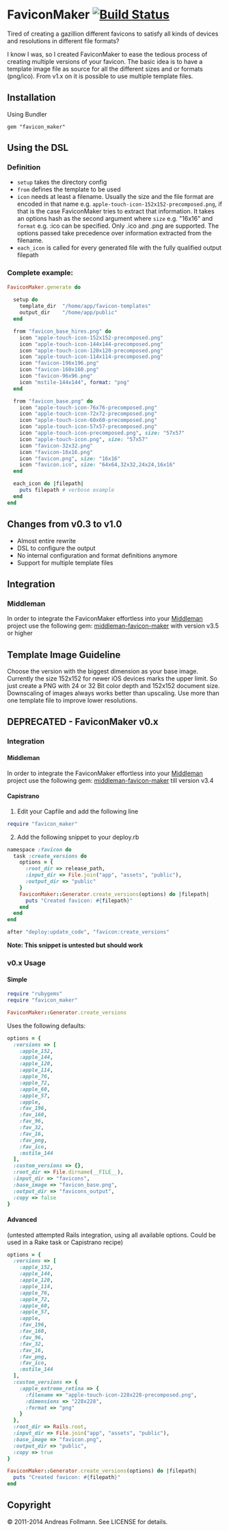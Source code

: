 
FaviconMaker [![Build Status](https://secure.travis-ci.org/follmann/favicon_maker.png)](http://travis-ci.org/follmann/favicon_maker)
============

Tired of creating a gazillion different favicons to satisfy all kinds of devices and resolutions in different file formats?

I know I was, so I created FaviconMaker to ease the tedious process of creating multiple versions of your favicon. The basic idea is to have a template image file as source for all the different sizes and or formats (png/ico). From v1.x on it is possible to use multiple template files.

## Installation
Using Bundler

``` shell
gem "favicon_maker"
```
## Using the DSL 
### Definition
* ```setup``` takes the directory config
* ```from```  defines the template to be used
* ```icon```  needs at least a filename. Usually the size and the file format are encoded in that name e.g. ```apple-touch-icon-152x152-precomposed.png```, if that is the case FaviconMaker tries to extract that information. It takes an options hash as the second argument where ```size``` e.g. "16x16" and ```format``` e.g. :ico can be specified. Only .ico and .png are supported. The options passed take precedence over information extracted from the filename.
* ```each_icon``` is called for every generated file with the fully qualified output filepath

### Complete example:
``` ruby
FaviconMaker.generate do
 
  setup do
    template_dir  "/home/app/favicon-templates"
    output_dir    "/home/app/public"
  end

  from "favicon_base_hires.png" do
    icon "apple-touch-icon-152x152-precomposed.png"
    icon "apple-touch-icon-144x144-precomposed.png"
    icon "apple-touch-icon-120x120-precomposed.png"
    icon "apple-touch-icon-114x114-precomposed.png"
    icon "favicon-196x196.png"
    icon "favicon-160x160.png"
    icon "favicon-96x96.png"
    icon "mstile-144x144", format: "png"
  end

  from "favicon_base.png" do
    icon "apple-touch-icon-76x76-precomposed.png"
    icon "apple-touch-icon-72x72-precomposed.png"
    icon "apple-touch-icon-60x60-precomposed.png"
    icon "apple-touch-icon-57x57-precomposed.png"
    icon "apple-touch-icon-precomposed.png", size: "57x57"
    icon "apple-touch-icon.png", size: "57x57"
    icon "favicon-32x32.png"
    icon "favicon-16x16.png"
    icon "favicon.png", size: "16x16"
    icon "favicon.ico", size: "64x64,32x32,24x24,16x16"
  end

  each_icon do |filepath|
    puts filepath # verbose example
  end
end
```

## Changes from v0.3 to v1.0
* Almost entire rewrite
* DSL to configure the output
* No internal configuration and format definitions anymore
* Support for multiple template files

## Integration
### Middleman
In order to integrate the FaviconMaker effortless into your [Middleman](https://github.com/tdreyno/middleman) project use the following gem: [middleman-favicon-maker](https://github.com/follmann/middleman-favicon-maker) with version v3.5 or higher

## Template Image Guideline
Choose the version with the biggest dimension as your base image. Currently the size 152x152 for newer iOS devices marks the upper limit. So just create a PNG with 24 or 32 Bit color depth and 152x152 document size. Downscaling of images always works better than upscaling. Use more than one template file to improve lower resolutions.

## DEPRECATED - FaviconMaker v0.x
### Integration
#### Middleman
In order to integrate the FaviconMaker effortless into your [Middleman](https://github.com/tdreyno/middleman) project use the following gem: [middleman-favicon-maker](https://github.com/follmann/middleman-favicon-maker) till version v3.4

#### Capistrano
1. Edit your Capfile and add the following line
``` ruby
require "favicon_maker"
```
2. Add the following snippet to your deploy.rb

``` ruby
namespace :favicon do
  task :create_versions do
    options = {
      :root_dir => release_path,
      :input_dir => File.join("app", "assets", "public"),
      :output_dir => "public"
    }
    FaviconMaker::Generator.create_versions(options) do |filepath|
      puts "Created favicon: #{filepath}"
    end
  end
end

after "deploy:update_code", "favicon:create_versions"
```

**Note: This snippet is untested but should work**

### v0.x Usage
#### Simple

``` ruby
require "rubygems"
require "favicon_maker"

FaviconMaker::Generator.create_versions
```
Uses the following defaults:
``` ruby
options = {
  :versions => [
    :apple_152,
    :apple_144,
    :apple_120,
    :apple_114,
    :apple_76,
    :apple_72,
    :apple_60,
    :apple_57,
    :apple,
    :fav_196,
    :fav_160,
    :fav_96,
    :fav_32,
    :fav_16,
    :fav_png,
    :fav_ico,
    :mstile_144
  ],
  :custom_versions => {},
  :root_dir => File.dirname(__FILE__),
  :input_dir => "favicons",
  :base_image => "favicon_base.png",
  :output_dir => "favicons_output",
  :copy => false
}
```
#### Advanced
(untested attempted Rails integration, using all available options. Could be used in a Rake task or Capistrano recipe)
``` ruby
options = {
  :versions => [
    :apple_152,
    :apple_144,
    :apple_120,
    :apple_114,
    :apple_76,
    :apple_72,
    :apple_60,
    :apple_57,
    :apple,
    :fav_196,
    :fav_160,
    :fav_96,
    :fav_32,
    :fav_16,
    :fav_png,
    :fav_ico,
    :mstile_144
  ],
  :custom_versions => {
    :apple_extreme_retina => {
      :filename => "apple-touch-icon-228x228-precomposed.png",
      :dimensions => "228x228",
      :format => "png"
    }
  },
  :root_dir => Rails.root,
  :input_dir => File.join("app", "assets", "public"),
  :base_image => "favicon.png",
  :output_dir => "public",
  :copy => true
}

FaviconMaker::Generator.create_versions(options) do |filepath|
  puts "Created favicon: #{filepath}"
end
```
## Copyright

&copy; 2011-2014 Andreas Follmann. See LICENSE for details.

